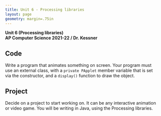 ```yaml
---
title: Unit 6 - Processing libraries
layout: page
geometry: margin=.75in
---
```


__Unit 6 (Processing libraries)__  
__AP Computer Science 2021-22 / Dr. Kessner__  

## Code

Write a program that animates something on screen.  Your program must use an
external class, with a `private PApplet` member variable that is set via the
constructor, and a `display()` function to draw the object. 

## Project

Decide on a project to start working on.  It can be any interactive animation
or video game.  You will be writing in Java, using the Processing libraries.


